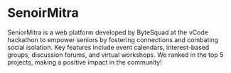 # SenoirMitra
SeniorMitra is a web platform developed by ByteSquad at the vCode hackathon to empower seniors by fostering connections and combating social isolation. Key features include event calendars, interest-based groups, discussion forums, and virtual workshops. We ranked in the top 5 projects, making a positive impact in the community!
